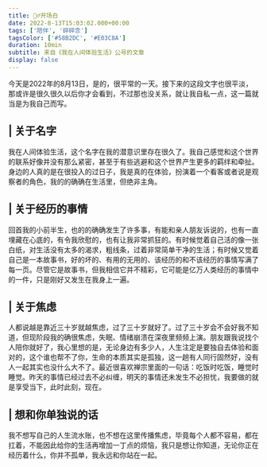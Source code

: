 ```yaml
---
title: 🏃‍♂️开场白
date: 2022-8-13T15:03:02.000+00:00
tags: ['陪伴', '碎碎念']
tagsColor: ['#58B2DC', '#E03C8A']
duration: 10min
subtitle: 来自《我在人间体验生活》公号的文章
display: false
---
```


今天是2022年的8月13日，是的，很平常的一天。接下来的这段文字也很平淡，那或许是很久很久以后你才会看到，不过那也没关系，就让我自私一点，这一篇就当是为我自己而写。

## | 关于名字

我在人间体验生活，这个名字在我的潜意识里存在很久了。我自己感觉和这个世界的联系好像并没有那么紧密，甚至于有些逃避和这个世界产生更多的羁绊和牵扯。身边的人真的是在很投入的过日子，我是真的在体验，扮演着一个看客或者说是观察者的角色，我的的确确在生活里，但绝非主角。

## | 关于经历的事情

回首我的小前半生，也的的确确发生了许多事，有能和亲人朋友诉说的，也有一直埋藏在心底的，有令我欣慰的，也有让我非常抓狂的。有时候觉着自己活的像一张白纸，对生活没有太多的渴求，粗线条，过着非常简单干净的生活；有时候又觉着自己是一本故事书，好的坏的、有用的无用的、该经历的和不该经历的事情写满了每一页。尽管它是故事书，但我相信它并不精彩，它可能是亿万人类经历的事情中的一件，只是刚好又发生在我身上一遍。

## | 关于焦虑

人都说越是靠近三十岁就越焦虑，过了三十岁就好了。过了三十岁会不会好我不知道，但现阶段我的确很焦虑，失眠、情绪崩溃在深夜里频频上演。朋友跟我说找个人陪你就好了，我心里想的是，无论身边有多少人，人生注定是要独自去体验和面对的，这个谁也帮不了你，生命的本质其实是孤独，这一趟有人同行固然好，没有人一起其实也没什么大不了。最近很喜欢禅宗里面的一句话：吃饭时吃饭，睡觉时睡觉。昨天的事情已经过去不必纠缠，明天的事情还未发生不必担忧，我要做的就是享受当下，此时此刻，现在。

## | 想和你单独说的话

我不想写自己的人生流水账，也不想在这里传播焦虑，毕竟每个人都不容易，都在扛着，不能因此给你的生活再增加一丁点的烦恼，我只是想让你知道，无论你正在经历着什么，你并不孤单，我永远和你站在一起。
